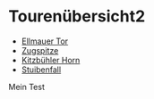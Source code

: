 # Tourenübersicht2

- [Ellmauer Tor](ellmau.html)
- [Zugspitze](zugspitze.html)
- [Kitzbühler Horn](kitzbuehl.html)
- [Stuibenfall](stuibenfall.html)

Mein Test